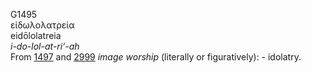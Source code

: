 G1495  
εἰδωλολατρεία  
eidōlolatreia  
*i-do-lol-at-ri‘-ah*  
From [1497](g1497) and [2999](g2999) *image* *worship* (literally or
figuratively): - idolatry.  
